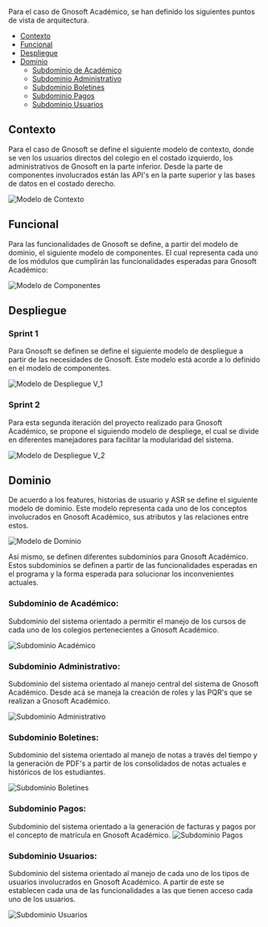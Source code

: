 Para el caso de Gnosoft Académico, se han definido los siguientes puntos de vista de arquitectura.

 * [Contexto](#contexto)
 * [Funcional](#funcional)
 * [Despliegue](#despliegue)
 * [Dominio](#dominio)
    * [Subdominio de Académico](#Subdominio-de-Académico)
    * [Subdominio Administrativo](#Subdominio-Administrativo)
    * [Subdominio Boletines](#Subdominio-Boletines)
    * [Subdominio Pagos](#Subdominio-Pagos)
    * [Subdominio Usuarios](#Subdominio-Usuarios)

## Contexto

   Para el caso de Gnosoft se define el siguiente modelo de contexto, donde se ven los usuarios directos del colegio en el costado izquierdo, los 
   administrativos de Gnosoft en la parte inferior. Desde la parte de componentes involucrados están las API's en la parte superior y las bases de datos 
   en el costado derecho.

   ![Modelo de Contexto](https://cdn.discordapp.com/attachments/770159999967821835/812196889323503657/Modelo_de_Contexto.jpeg)

## Funcional

   Para las funcionalidades de Gnosoft se define, a partir del modelo de dominio, el siguiente modelo de componentes. El cual representa cada uno de los 
   módulos que cumplirán las funcionalidades esperadas para Gnosoft Académico:

  ![Modelo de Componentes](https://cdn.discordapp.com/attachments/770159999967821835/812205860562141204/Modelo_de_Componentes.jpeg)

## Despliegue

   ### Sprint 1
   Para Gnosoft se definen se define el siguiente modelo de despliegue a partir de las necesidades de Gnosoft. Este modelo está acorde a lo definido en 
   el modelo de componentes.

  ![Modelo de Despliegue V_1](https://cdn.discordapp.com/attachments/770159999967821835/812206602391257109/Modelo_de_Despliegue.jpeg)
  
  ### Sprint 2 
   Para esta segunda iteración del proyecto realizado para Gnosoft Académico, se propone el siguiendo modelo de despliege, el cual se divide en diferentes manejadores para        facilitar la modularidad del sistema.
   
   ![Modelo de Despliegue V_2](https://cdn.discordapp.com/attachments/819466978774876174/830033429487812678/Modelo_de_Despliegue_4.0.png)

## Dominio

  De acuerdo a los features, historias de usuario y ASR se define el siguiente modelo de dominio. Este modelo representa cada uno de los conceptos 
  involucrados en Gnosoft Académico, sus atributos y las relaciones entre estos.

  ![Modelo de Dominio](https://cdn.discordapp.com/attachments/770159999967821835/812199294818975754/Modelo_de_Dominio.jpeg)

  Así mismo, se definen diferentes subdominios para Gnosoft Académico. Estos subdominios se definen a partir de las funcionalidades esperadas en el 
  programa y la forma esperada para solucionar los inconvenientes actuales.

### Subdominio de Académico: 
Subdominio del sistema orientado a permitir el manejo de los cursos de cada uno de los colegios pertenecientes a Gnosoft Académico.

![Subdominio Académico](https://cdn.discordapp.com/attachments/770159999967821835/812200553475080212/Subdominio_Academico.jpeg)

### Subdominio Administrativo: 

 Subdominio del sistema orientado al manejo central del sistema de Gnosoft Académico. Desde acá se maneja la creación de roles y las PQR's que se 
 realizan a Gnosoft Académico.

![Subdominio Administrativo](https://cdn.discordapp.com/attachments/770159999967821835/812201508908564510/Subdominio_Administrativo.jpeg)

### Subdominio Boletines:

 Subdominio del sistema orientado al manejo de notas a través del tiempo y la generación de PDF's a partir de los consolidados de notas actuales e 
 históricos de los estudiantes.

![Subdominio Boletines](https://cdn.discordapp.com/attachments/770159999967821835/812202102750576650/Subdominio_Boletines.jpeg)

### Subdominio Pagos:

 Subdominio del sistema orientado a la generación de facturas y pagos por el concepto de matrícula en Gnosoft Académico.
![Subdominio Pagos](https://cdn.discordapp.com/attachments/770159999967821835/812202573338771486/Subdominio_Pagos.jpeg)

### Subdominio Usuarios:

  Subdominio del sistema orientado al manejo de cada uno de los tipos de usuarios involucrados en Gnosoft Académico. A partir de este se establecen cada 
  una de las funcionalidades a las que tienen acceso cada uno de los usuarios.

![Subdominio Usuarios](https://cdn.discordapp.com/attachments/770159999967821835/812203362241609758/Subdominio_Usuarios.jpeg)
